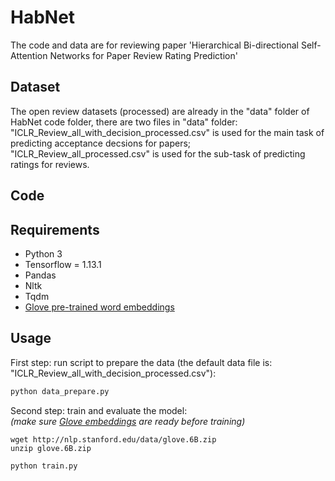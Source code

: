 # HabNet
The code and data are for reviewing paper 'Hierarchical Bi-directional Self-Attention Networks for Paper Review Rating Prediction'

## Dataset
The open review datasets (processed) are already in the "data" folder of HabNet code folder, there are two files in "data" folder: "ICLR_Review_all_with_decision_processed.csv" is used for the main task of predicting acceptance decsions for papers; "ICLR_Review_all_processed.csv" is used for the sub-task of predicting ratings for reviews.

## Code

## Requirements

- Python 3
- Tensorflow = 1.13.1
- Pandas
- Nltk
- Tqdm
- [Glove pre-trained word embeddings](http://nlp.stanford.edu/data/glove.6B.zip)

## Usage

First step: run script to prepare the data (the default data file is: "ICLR_Review_all_with_decision_processed.csv"):

```bash
python data_prepare.py
```

Second step: train and evaluate the model:
<br>
*(make sure [Glove embeddings](#requirements) are ready before training)*
```
wget http://nlp.stanford.edu/data/glove.6B.zip
unzip glove.6B.zip
```
```bash
python train.py
```




